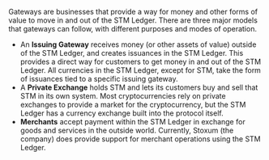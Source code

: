 Gateways are businesses that provide a way for money and other forms of value to move in and out of the STM Ledger. There are three major models that gateways can follow, with different purposes and modes of operation.

* An **Issuing Gateway** receives money (or other assets of value) outside of the STM Ledger, and creates issuances in the STM Ledger. This provides a direct way for customers to get money in and out of the STM Ledger. All currencies in the STM Ledger, except for STM, take the form of issuances tied to a specific issuing gateway.
* A **Private Exchange** holds STM and lets its customers buy and sell that STM in its own system. Most cryptocurrencies rely on private exchanges to provide a market for the cryptocurrency, but the STM Ledger has a currency exchange built into the protocol itself.
* **Merchants** accept payment within the STM Ledger in exchange for goods and services in the outside world. Currently, Stoxum (the company) does provide support for merchant operations using the STM Ledger.
